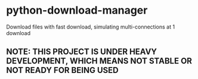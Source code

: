 # python-download-manager
Download files with fast download, simulating multi-connections at 1 download

## NOTE: THIS PROJECT IS UNDER HEAVY DEVELOPMENT, WHICH MEANS NOT STABLE OR NOT READY FOR BEING USED

